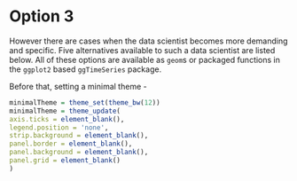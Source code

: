 # Option 3

However there are cases when the data scientist becomes more demanding
and specific. Five alternatives available to such a data scientist are
listed below. All of these options are available as `geom`s or packaged
functions in the `ggplot2` based `ggTimeSeries` package.

Before that, setting a minimal theme -

```r
minimalTheme = theme_set(theme_bw(12))
minimalTheme = theme_update(
axis.ticks = element_blank(),
legend.position = 'none',
strip.background = element_blank(),
panel.border = element_blank(),
panel.background = element_blank(),
panel.grid = element_blank()
)
```
